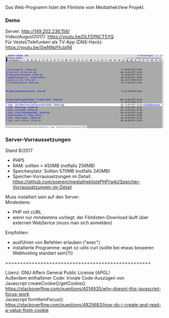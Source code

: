 Das Web-Programm listet die Filmliste vom MediathekView Projekt.

### Demo
Server: http://149.202.236.159/  
Video(August2017): https://youtu.be/DLFDfNCTSYQ  
Für Vestel/Telefunken als TV-App (DNS-Hack): https://youtu.be/GwNNpYhJq94  

![Screenshot mit Themenliste](screenshots/Bildschirmfoto_themenliste.png)

### Server-Vorraussetzungen
Stand 8/2017  
- PHP5
- RAM: sollten > 450MB (notfalls 256MB)
- Speicherplatz: Sollten 570MB (notfalls 240MB)
- Speicher-Vorraussetzungen im Detail: https://github.com/soerenj/mediatheklistePHP/wiki/Speicher-Vorraussetzungen-im-Detail

Muss installiert sein auf den Server:  
Mindestens:  
- PHP mit cURL  
- wenn nur mindestens vorliegt: der Filmlisten-Download läuft über externen WebSerice (muss man sich anmelden)  

Empfohlen:  
- ausführen von Befehlen erlauben ("exec")
- installierte Programme: wget xz-utils curl (sollte bei etwas besseren Webhosting standart sein(?))


==================================================

Lizenz:  GNU Affero General Public License (APGL)  
Außerdem enthaltener Code: 
        triviale Code-Auszügen von  
                Javascript createCookie()/getCookie(): https://stackoverflow.com/questions/4014935/why-doesnt-this-javascript-focus-work  
                Javascript formItemFocus(): https://stackoverflow.com/questions/4825683/how-do-i-create-and-read-a-value-from-cookie  

